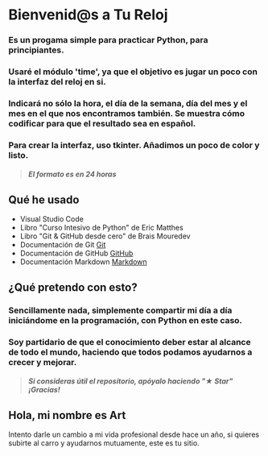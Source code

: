 # Bienvenid@s a Tu Reloj

### Es un progama simple para practicar Python, para principiantes.

### Usaré el módulo 'time', ya que el objetivo es jugar un poco con la interfaz del reloj en si.
### Indicará no sólo la hora, el día de la semana, día del mes y el mes en el que nos encontramos también. Se muestra cómo codificar para que el resultado sea en español.

### Para crear la interfaz, uso tkinter. Añadimos un poco de color y listo.

> ##### El formato es en 24 horas

## Qué he usado

 - Visual Studio Code
 - Libro "Curso Intesivo de Python" de Eric Matthes
 - Libro "Git & GitHub desde cero" de Brais Mouredev
 - Documentación de Git [Git](https://git-scm.com)
 - Documentación de GitHub [GitHub](https://docs.github.com/es)
 - Documentación Markdown [Markdown](https://markdown.es)

## ¿Qué pretendo con esto?

### Sencillamente nada, simplemente compartir mi día a día iniciándome en la programación, con Python en este caso. 
### Soy partidario de que el conocimiento deber estar al alcance de todo el mundo, haciendo que todos podamos ayudarnos a crecer y mejorar.

> ##### Si consideras útil el repositorio, apóyalo haciendo "★ Star" ¡Gracias!

## Hola, mi nombre es Art

Intento darle un cambio a mi vida profesional desde hace un año, si quieres subirte al carro y ayudarnos mutuamente, este es tu sitio.